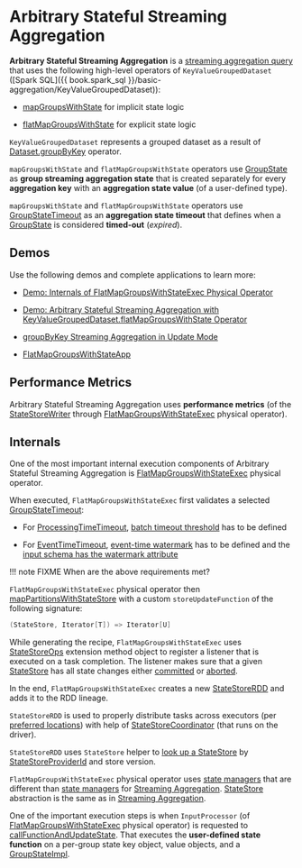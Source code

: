 # Arbitrary Stateful Streaming Aggregation

**Arbitrary Stateful Streaming Aggregation** is a [streaming aggregation query](../streaming-aggregation/index.md) that uses the following high-level operators of `KeyValueGroupedDataset` ([Spark SQL]({{ book.spark_sql }}/basic-aggregation/KeyValueGroupedDataset)):

* [mapGroupsWithState](../KeyValueGroupedDataset.md#mapGroupsWithState) for implicit state logic

* [flatMapGroupsWithState](../KeyValueGroupedDataset.md#flatMapGroupsWithState) for explicit state logic

`KeyValueGroupedDataset` represents a grouped dataset as a result of [Dataset.groupByKey](../operators/groupByKey.md) operator.

`mapGroupsWithState` and `flatMapGroupsWithState` operators use [GroupState](../GroupState.md) as **group streaming aggregation state** that is created separately for every **aggregation key** with an **aggregation state value** (of a user-defined type).

`mapGroupsWithState` and `flatMapGroupsWithState` operators use [GroupStateTimeout](../GroupStateTimeout.md) as an **aggregation state timeout** that defines when a [GroupState](../GroupState.md) is considered **timed-out** (_expired_).

## Demos

Use the following demos and complete applications to learn more:

* [Demo: Internals of FlatMapGroupsWithStateExec Physical Operator](../demo/spark-sql-streaming-demo-FlatMapGroupsWithStateExec.md)

* [Demo: Arbitrary Stateful Streaming Aggregation with KeyValueGroupedDataset.flatMapGroupsWithState Operator](../demo/arbitrary-stateful-streaming-aggregation-flatMapGroupsWithState.md)

* [groupByKey Streaming Aggregation in Update Mode](../demo/groupByKey-count-Update.md)

* [FlatMapGroupsWithStateApp](https://github.com/jaceklaskowski/spark-structured-streaming-book/blob/master/examples/src/main/scala/pl/japila/spark/FlatMapGroupsWithStateApp.scala)

## <span id="metrics"> Performance Metrics

Arbitrary Stateful Streaming Aggregation uses **performance metrics** (of the [StateStoreWriter](../physical-operators/StateStoreWriter.md) through [FlatMapGroupsWithStateExec](../physical-operators/FlatMapGroupsWithStateExec.md) physical operator).

## <span id="internals"> Internals

One of the most important internal execution components of Arbitrary Stateful Streaming Aggregation is [FlatMapGroupsWithStateExec](../physical-operators/FlatMapGroupsWithStateExec.md) physical operator.

When executed, `FlatMapGroupsWithStateExec` first validates a selected [GroupStateTimeout](../GroupStateTimeout.md):

* For [ProcessingTimeTimeout](../GroupStateTimeout.md#ProcessingTimeTimeout), [batch timeout threshold](../physical-operators/FlatMapGroupsWithStateExec.md#batchTimestampMs) has to be defined

* For [EventTimeTimeout](../GroupStateTimeout.md#EventTimeTimeout), [event-time watermark](../physical-operators/FlatMapGroupsWithStateExec.md#eventTimeWatermark) has to be defined and the [input schema has the watermark attribute](../WatermarkSupport.md#watermarkExpression)

!!! note
    FIXME When are the above requirements met?

`FlatMapGroupsWithStateExec` physical operator then [mapPartitionsWithStateStore](../StateStoreOps.md#mapPartitionsWithStateStore) with a custom `storeUpdateFunction` of the following signature:

```scala
(StateStore, Iterator[T]) => Iterator[U]
```

While generating the recipe, `FlatMapGroupsWithStateExec` uses [StateStoreOps](../StateStoreOps.md) extension method object to register a listener that is executed on a task completion. The listener makes sure that a given [StateStore](../StateStore.md) has all state changes either [committed](../StateStore.md#hasCommitted) or [aborted](../StateStore.md#abort).

In the end, `FlatMapGroupsWithStateExec` creates a new [StateStoreRDD](../StateStoreRDD.md) and adds it to the RDD lineage.

`StateStoreRDD` is used to properly distribute tasks across executors (per [preferred locations](../StateStoreRDD.md#getPreferredLocations)) with help of [StateStoreCoordinator](../StateStoreCoordinator.md) (that runs on the driver).

`StateStoreRDD` uses `StateStore` helper to [look up a StateStore](../StateStore.md#get-StateStore) by [StateStoreProviderId](../spark-sql-streaming-StateStoreProviderId.md) and store version.

`FlatMapGroupsWithStateExec` physical operator uses [state managers](../spark-sql-streaming-StateManager.md) that are different than [state managers](../StreamingAggregationStateManager.md) for [Streaming Aggregation](../streaming-aggregation/index.md). [StateStore](../StateStore.md) abstraction is the same as in [Streaming Aggregation](../streaming-aggregation/index.md).

One of the important execution steps is when `InputProcessor` (of [FlatMapGroupsWithStateExec](../physical-operators/FlatMapGroupsWithStateExec.md) physical operator) is requested to [callFunctionAndUpdateState](../InputProcessor.md#callFunctionAndUpdateState). That executes the **user-defined state function** on a per-group state key object, value objects, and a [GroupStateImpl](../GroupStateImpl.md).
